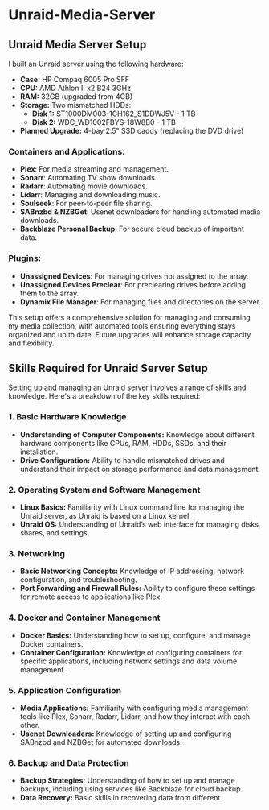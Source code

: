 # Unraid-Media-Server


<h2>Unraid Media Server Setup</h2>

<p>I built an Unraid server using the following hardware:</p>
<ul>
  <li><strong>Case:</strong> HP Compaq 6005 Pro SFF</li>
  <li><strong>CPU:</strong> AMD Athlon II x2 B24 3GHz</li>
  <li><strong>RAM:</strong> 32GB (upgraded from 4GB)</li>
  <li><strong>Storage:</strong> Two mismatched HDDs:
    <ul>
      <li><strong>Disk 1:</strong> ST1000DM003-1CH162_S1DDWJ5V - 1 TB</li>
      <li><strong>Disk 2:</strong> WDC_WD1002FBYS-18W8B0 - 1 TB</li>
    </ul>
  </li>
  <li><strong>Planned Upgrade:</strong> 4-bay 2.5" SSD caddy (replacing the DVD drive)</li>
</ul>

<h3>Containers and Applications:</h3>
<ul>
  <li><strong>Plex</strong>: For media streaming and management.</li>
  <li><strong>Sonarr</strong>: Automating TV show downloads.</li>
  <li><strong>Radarr</strong>: Automating movie downloads.</li>
  <li><strong>Lidarr</strong>: Managing and downloading music.</li>
  <li><strong>Soulseek</strong>: For peer-to-peer file sharing.</li>
  <li><strong>SABnzbd & NZBGet</strong>: Usenet downloaders for handling automated media downloads.</li>
  <li><strong>Backblaze Personal Backup</strong>: For secure cloud backup of important data.</li>
</ul>

<h3>Plugins:</h3>
<ul>
  <li><strong>Unassigned Devices</strong>: For managing drives not assigned to the array.</li>
  <li><strong>Unassigned Devices Preclear</strong>: For preclearing drives before adding them to the array.</li>
  <li><strong>Dynamix File Manager</strong>: For managing files and directories on the server.</li>
</ul>

<p>This setup offers a comprehensive solution for managing and consuming my media collection, with automated tools ensuring everything stays organized and up to date. Future upgrades will enhance storage capacity and flexibility.</p>

<h2>Skills Required for Unraid Server Setup</h2>

<p>Setting up and managing an Unraid server involves a range of skills and knowledge. Here's a breakdown of the key skills required:</p>

<h3>1. Basic Hardware Knowledge</h3>
<ul>
  <li><strong>Understanding of Computer Components:</strong> Knowledge about different hardware components like CPUs, RAM, HDDs, SSDs, and their installation.</li>
  <li><strong>Drive Configuration:</strong> Ability to handle mismatched drives and understand their impact on storage performance and data management.</li>
</ul>

<h3>2. Operating System and Software Management</h3>
<ul>
  <li><strong>Linux Basics:</strong> Familiarity with Linux command line for managing the Unraid server, as Unraid is based on a Linux kernel.</li>
  <li><strong>Unraid OS:</strong> Understanding of Unraid’s web interface for managing disks, shares, and settings.</li>
</ul>

<h3>3. Networking</h3>
<ul>
  <li><strong>Basic Networking Concepts:</strong> Knowledge of IP addressing, network configuration, and troubleshooting.</li>
  <li><strong>Port Forwarding and Firewall Rules:</strong> Ability to configure these settings for remote access to applications like Plex.</li>
</ul>

<h3>4. Docker and Container Management</h3>
<ul>
  <li><strong>Docker Basics:</strong> Understanding how to set up, configure, and manage Docker containers.</li>
  <li><strong>Container Configuration:</strong> Knowledge of configuring containers for specific applications, including network settings and data volume management.</li>
</ul>

<h3>5. Application Configuration</h3>
<ul>
  <li><strong>Media Applications:</strong> Familiarity with configuring media management tools like Plex, Sonarr, Radarr, Lidarr, and how they interact with each other.</li>
  <li><strong>Usenet Downloaders:</strong> Knowledge of setting up and configuring SABnzbd and NZBGet for automated downloads.</li>
</ul>

<h3>6. Backup and Data Protection</h3>
<ul>
  <li><strong>Backup Strategies:</strong> Understanding of how to set up and manage backups, including using services like Backblaze for cloud backup.</li>
  <li><strong>Data Recovery:</strong> Basic skills in recovering data from different 
